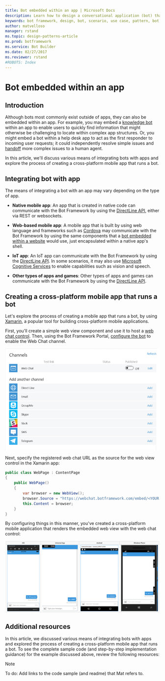 ```yaml
---
title: Bot embedded within an app | Microsoft Docs
description: Learn how to design a conversational application (bot) that is embedded within an app.
keywords: bot framework, design, bot, scenario, use case, pattern, bot in app, bot embedded in app
author: matvelloso
manager: rstand
ms.topic: design-patterns-article
ms.prod: botframework
ms.service: Bot Builder
ms.date: 02/27/2017
ms.reviewer: rstand
#ROBOTS: Index
---
```

# Bot embedded within an app 

## Introduction 

Although bots most commonly exist outside of apps, they can also be embedded within an app. 
For example, you may embed a [knowledge bot](bot-framework-design-patterns-knowledge-base.md) within an app 
to enable users to quickly find information that might otherwise be challenging to locate within complex app structures. 
Or, you might embed a bot within a help desk app to act as the first responder to incoming user requests; 
it could independently resolve simple issues and [handoff](bot-framework-design-patterns-human-handoff.md) more complex issues to a human agent. 

In this article, we'll discuss various means of integrating bots with apps 
and explore the process of creating a cross-platform mobile app that runs a bot. 

## Integrating bot with app

The means of integrating a bot with an app may vary depending on the type of app. 

- **Native mobile app**: 
An app that is created in native code can communicate with the Bot Framework by using 
the [DirectLine API](https://docs.botframework.com/en-us/restapi/directline3/#navtitle), 
either via REST or websockets.

- **Web-based mobile app**: 
A mobile app that is built by using web language and frameworks such as <a href="https://cordova.apache.org/" target="_blank">Cordova</a> 
may communicate with the Bot Framework by using the same components that a 
[bot embedded within a website](bot-framework-design-patterns-bot-in-website.md) would use, 
just encapsulated within a native app's shell.

- **IoT app**: 
An IoT app can communicate with the Bot Framework by using 
the [DirectLine API](https://docs.botframework.com/en-us/restapi/directline3/#navtitle). 
In some scenarios, it may also use <a href="https://www.microsoft.com/cognitive-services/" target="_blank">Microsoft Cognitive Services</a> 
to enable capabilities such as vision and speech.

- **Other types of apps and games**: 
Other types of apps and games can communicate with the Bot Framework by using 
the [DirectLine API](https://docs.botframework.com/en-us/restapi/directline3/#navtitle). 

## Creating a cross-platform mobile app that runs a bot

Let's explore the process of creating a mobile app that runs a bot, 
by using <a href="https://www.xamarin.com/" target="_blank">Xamarin</a>, a popular tool 
for building cross-platform mobile applications. 

First, you'll create a simple web view component and use it to host a 
<a href="https://github.com/Microsoft/BotFramework-WebChat" target="_blank">web chat control</a>. 
Then, using the Bot Framework Portal, [configure the bot](bot-framework-publish-configure.md) to 
enable the Web Chat channel. 

![Bot configuration settings](media/designing-bots/patterns/webchat-channel.png)

Next, specify the registered web chat URL as the source for the web view control in the Xamarin app:

```cs
public class WebPage : ContentPage
{
	public WebPage()
	{
		var browser = new WebView();
		browser.Source = "https://webchat.botframework.com/embed/<YOUR SECRET KEY HERE>";
		this.Content = browser;
	}
}
```

By configuring things in this manner, you've created a cross-platform mobile application 
that renders the embedded web view with the web chat control:

![Back-channel](media/designing-bots/patterns/xamarin-apps.png)

## Additional resources

In this article, we discussed various means of integrating bots with apps and 
explored the process of creating a cross-platform mobile app that runs a bot.
To see the complete sample code (and step-by-step implementation guidance) for the example discussed above, 
review the following resources: 

> [!NOTE]
> To do: Add links to the code sample (and readme) that Mat refers to.
 